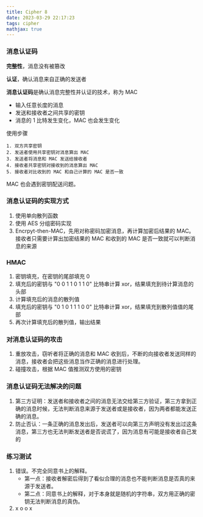 ```yaml
---
title: Cipher 8
date: 2023-03-29 22:17:23
tags: cipher
mathjax: true
---
```


### 消息认证码

**完整性**，消息没有被篡改

**认证**，确认消息来自正确的发送者

**消息认证码**是确认消息完整性并认证的技术，称为 MAC

- 输入任意长度的消息
- 发送和接收者之间共享的密钥
- 消息的 1 比特发生变化，MAC 也会发生变化

<!--more-->

使用步骤

```text
1. 双方共享密钥
2. 发送者使用共享密钥对消息算出 MAC
3. 发送者将消息和 MAC 发送给接收者
4. 接收者共享密钥对接收到的消息算出 MAC
5. 接收者对比收到的 MAC 和自己计算的 MAC 是否一致
```

MAC 也会遇到密钥配送问题。

### 消息认证码的实现方式

1. 使用单向散列函数
2. 使用 AES 分组密码实现
3. Encrpyt-then-MAC，先用对称密码加密消息，再计算加密后结果的 MAC。接收者只需要计算出加密结果的 MAC 和收到的 MAC 是否一致就可以判断消息的来源

### HMAC

1. 密钥填充，在密钥的尾部填充 0
2. 填充后的密钥与 "0 0 1 1 0 1 1 0" 比特串计算 xor，结果填充到待计算消息的头部
3. 计算填充后的消息的散列值
4. 填充后的密钥与 "0 1 0 1 1 1 0 0" 比特串计算 xor，结果填充到散列值值的尾部
5. 再次计算填充后的散列值，输出结果

### 对消息认证码的攻击

1. 重放攻击，窃听者将正确的消息和 MAC 收到后，不断的向接收者发送同样的消息，接收者会把这些消息当作正确的消息进行处理。
2. 碰撞攻击，根据 MAC 值推测双方使用的密钥

### 消息认证码无法解决的问题

1. 第三方证明：发送者和接收者之间的消息无法交给第三方验证，第三方拿到正确的消息时候，无法判断消息来源于发送者或是接收者，因为两者都能发送正确的消息。
2. 防止否认：一条正确的消息发出后，发送者可以向第三方声明没有发出过这条消息，第三方也无法判断发送者是否说谎了，因为消息有可能是接收者自己发的

### 练习测试

1. 错误。不完全同意书上的解释。
   - 第一点：接收者解密后得到了看似合理的消息也不能判断消息是否真的来源于发送者。
   - 第二点：同意书上的解释，对于本身就是随机的字符串，双方用正确的密钥无法判断消息的真伪。
2. x o o x
